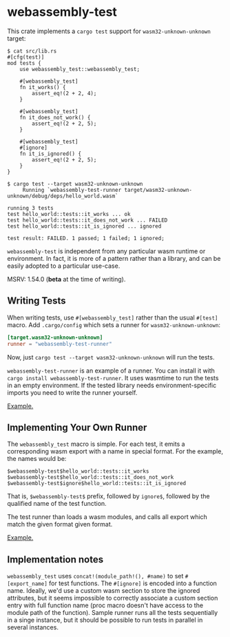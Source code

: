 # webassembly-test

This crate implements a `cargo test` support for `wasm32-unknown-unknown`
target:

```console
$ cat src/lib.rs
#[cfg(test)]
mod tests {
    use webassembly_test::webassembly_test;

    #[webassembly_test]
    fn it_works() {
        assert_eq!(2 + 2, 4);
    }

    #[webassembly_test]
    fn it_does_not_work() {
        assert_eq!(2 + 2, 5);
    }

    #[webassembly_test]
    #[ignore]
    fn it_is_ignored() {
        assert_eq!(2 + 2, 5);
    }
}

$ cargo test --target wasm32-unknown-unknown
     Running `webassembly-test-runner target/wasm32-unknown-unknown/debug/deps/hello_world.wasm`

running 3 tests
test hello_world::tests::it_works ... ok
test hello_world::tests::it_does_not_work ... FAILED
test hello_world::tests::it_is_ignored ... ignored

test result: FAILED. 1 passed; 1 failed; 1 ignored;
```

`webassembly-test` is independent from any particular wasm runtime or
environment. In fact, it is more of a pattern rather than a library, and can be
easily adopted to a particular use-case.

MSRV: 1.54.0 (**beta** at the time of writing).

## Writing Tests

When writing tests, use `#[webassembly_test]` rather than the usual `#[test]`
macro. Add `.cargo/config` which sets a runner for `wasm32-unknown-unknown`:

```toml
[target.wasm32-unknown-unknown]
runner = "webassembly-test-runner"
```

Now, just `cargo test --target wasm32-unknown-unknown` will run the tests.

`webassembly-test-runner` is an example of a runner. You can install it with
`cargo install webassembly-test-runner`. It uses wasmtime to run the tests in an
empty environment. If the tested library needs environment-specific imports you
need to write the runner yourself.

[Example.](https://github.com/matklad/webassembly-test/tree/master/examples/hello-world/)

## Implementing Your Own Runner

The `webassembly_test` macro is simple. For each test, it emits a corresponding
wasm export with a name in special format. For the example, the names would be:

```text
$webassembly-test$hello_world::tests::it_works
$webassembly-test$hello_world::tests::it_does_not_work
$webassembly-test$ignore$hello_world::tests::it_is_ignored
```
That is, `$webassembly-test$` prefix, followed by `ignore$`, followed by the
qualified name of the test function.

The test runner than loads a wasm modules, and calls all export which match the
given format given format.

[Example.](https://github.com/matklad/webassembly-test/tree/master/webassembly-test-runner/)

## Implementation notes

`webassembly_test` uses `concat!(module_path!(), #name)` to set `#[export_name]`
for test functions. The `#[ignore]` is encoded into a function name. Ideally,
we'd use a custom wasm section to store the ignored attributes, but it seems
impossible to correctly associate a custom section entry with full function name
(proc macro doesn't have access to the module path of the function). Sample
runner runs all the tests sequentially in a singe instance, but it should be
possible to run tests in parallel in several instances.
